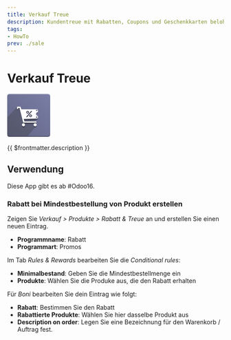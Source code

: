 ```yaml
---
title: Verkauf Treue
description: Kundentreue mit Rabatten, Coupons und Geschenkkarten belohnen.
tags:
- HowTo
prev: ./sale
---
```

# Verkauf Treue
![](attachments/odoo_icon_website_loyalty.png)

{{ $frontmatter.description }}

## Verwendung

Diese App gibt es ab #Odoo16.

### Rabatt bei Mindestbestellung von Produkt erstellen

Zeigen Sie *Verkauf > Produkte > Rabatt & Treue* an und erstellen Sie einen neuen Eintrag.

* **Programmname**: Rabatt
* **Programmart**: Promos

Im Tab *Rules & Rewards* bearbeiten Sie die *Conditional rules*:

* **Minimalbestand**: Geben Sie die Mindestbestellmenge ein
* **Produkte**: Wählen Sie die Produke aus, die den Rabatt erhalten

Für *Boni* bearbeiten Sie dein Eintrag wie folgt:

* **Rabatt**: Bestimmen Sie den Rabatt
* **Rabattierte Produkte**: Wählen Sie hier dasselbe Produkt aus
* **Description on order**: Legen Sie eine Bezeichnung für den Warenkorb / Auftrag fest.